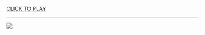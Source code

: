 
<a href="https://premium76.site?title=3d_snake_unblocked_games&ref=12M">CLICK TO PLAY</a></h3>
<hr>

<a href="https://premium76.site?title=3d_snake_unblocked_games&ref=12M"><img src="https://clearcache.store/games.png"></a>


